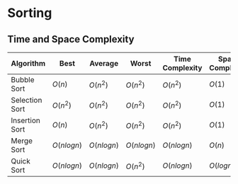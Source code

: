 # Sorting

## Time and Space Complexity
| Algorithm | Best | Average | Worst | Time Complexity | Space Complexity |
| --- | --- | --- | --- | --- | --- |
| Bubble Sort | $O(n)$ | $O(n^2)$ | $O(n^2)$ | $O(n^2)$ | $O(1)$ |
| Selection Sort | $O(n^2)$ | $O(n^2)$ | $O(n^2)$ | $O(n^2)$ | $O(1)$ |
| Insertion Sort | $O(n)$ | $O(n^2)$ | $O(n^2)$ | $O(n^2)$ | $O(1)$ |
| Merge Sort | $O(n log n)$ | $O(n log n)$ | $O(n log n)$ | $O(n log n)$ | $O(n)$ |
| Quick Sort | $O(n log n)$ | $O(n log n)$ | $O(n^2)$ | $O(n log n)$ | $O(log n)$ |